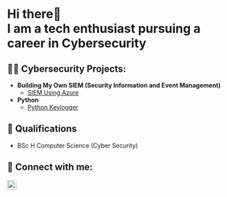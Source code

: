 <h1>Hi there👋 <br/> I am a tech enthusiast pursuing a career in Cybersecurity </h1>

<h2>👨‍💻 Cybersecurity Projects:</h2>

- <b> Building My Own SIEM (Security Information and Event Management)</b>
  - [SIEM Using Azure](https://imuhim.github.io/Building-a-SIEM/)
- <b>Python</b>
  - [Python Keylogger](https://imuhim.github.io/Python-Keylogger/)

<h2>📄 Qualifications</h2>

- BSc H Computer Science (Cyber Security)

<h2> 🤳 Connect with me:</h2>


[<img align="left" alt="JoshMadakor | LinkedIn" width="22px" src="https://cdn.jsdelivr.net/npm/simple-icons@v3/icons/linkedin.svg" />][linkedin]



[linkedin]: https://www.linkedin.com/in/istiakmuhim/

<!--
**joshmadakor1/joshmadakor1** is a ✨ _special_ ✨ repository because its `README.md` (this file) appears on your GitHub profile.

Here are some ideas to get you started:

- 🔭 I’m currently working on ...
- 🌱 I’m currently learning ...
- 👯 I’m looking to collaborate on ...
- 🤔 I’m looking for help with ...
- 💬 Ask me about ...
- 📫 How to reach me: ...
- 😄 Pronouns: ...
- ⚡ Fun fact: ...
-->
